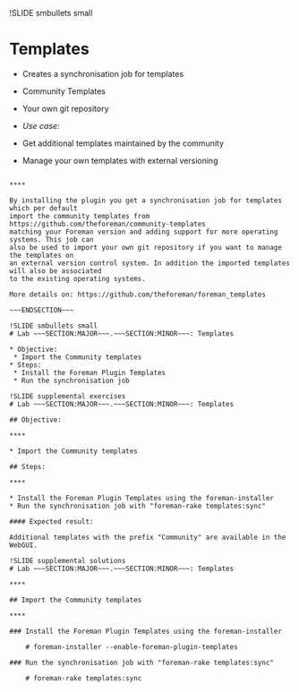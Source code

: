 !SLIDE smbullets small
# Templates

* Creates a synchronisation job for templates
 * Community Templates
 * Your own git repository

* _Use case:_
 * Get additional templates maintained by the community
 * Manage your own templates with external versioning

~~~SECTION:handouts~~~

****

By installing the plugin you get a synchronisation job for templates which per default
import the community templates from https://github.com/theforeman/community-templates
matching your Foreman version and adding support for more operating systems. This job can
also be used to import your own git repository if you want to manage the templates on
an external version control system. In addition the imported templates will also be associated
to the existing operating systems.

More details on: https://github.com/theforeman/foreman_templates

~~~ENDSECTION~~~

!SLIDE smbullets small
# Lab ~~~SECTION:MAJOR~~~.~~~SECTION:MINOR~~~: Templates

* Objective:
 * Import the Community templates
* Steps:
 * Install the Foreman Plugin Templates
 * Run the synchronisation job

!SLIDE supplemental exercises
# Lab ~~~SECTION:MAJOR~~~.~~~SECTION:MINOR~~~: Templates

## Objective:

****

* Import the Community templates

## Steps:

****

* Install the Foreman Plugin Templates using the foreman-installer
* Run the synchronisation job with "foreman-rake templates:sync"

#### Expected result:

Additional templates with the prefix "Community" are available in the WebGUI.

!SLIDE supplemental solutions
# Lab ~~~SECTION:MAJOR~~~.~~~SECTION:MINOR~~~: Templates

****

## Import the Community templates

****

### Install the Foreman Plugin Templates using the foreman-installer

    # foreman-installer --enable-foreman-plugin-templates

### Run the synchronisation job with "foreman-rake templates:sync"

    # foreman-rake templates:sync
